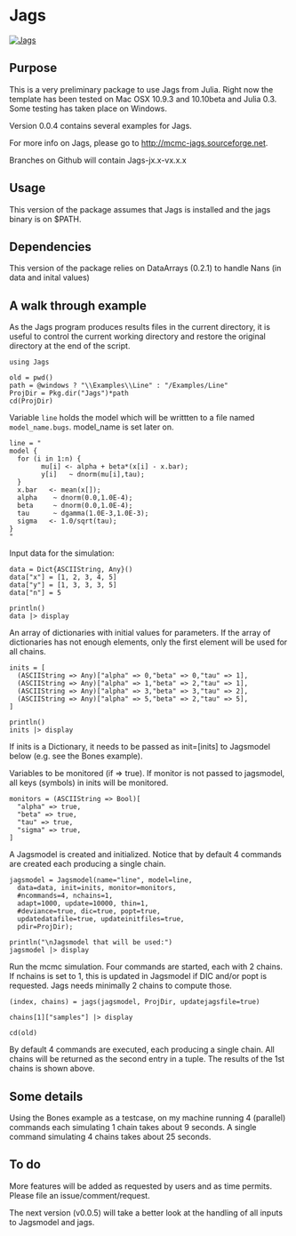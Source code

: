 # Jags


[![Jags](http://pkg.julialang.org/badges/Jags_release.svg)](http://pkg.julialang.org/?pkg=Jags&ver=release)

## Purpose

This is a very preliminary package to use Jags from Julia. Right now the template has been tested on Mac OSX 10.9.3 and 10.10beta and Julia 0.3. Some testing has taken place on Windows.

Version 0.0.4 contains several examples for Jags.

For more info on Jags, please go to <http://mcmc-jags.sourceforge.net>.

Branches on Github will contain Jags-jx.x-vx.x.x

## Usage

This version of the package assumes that Jags is installed and the jags binary is on $PATH.

## Dependencies

This version of the package relies on DataArrays (0.2.1) to handle Nans (in data and inital values)

## A walk through example

As the Jags program produces results files in the current directory,
it is useful to control the current working directory and restore
the original directory at the end of the script.

```
using Jags

old = pwd()
path = @windows ? "\\Examples\\Line" : "/Examples/Line"
ProjDir = Pkg.dir("Jags")*path
cd(ProjDir)
```

Variable `line` holds the model which will be writtten to a file
named `model_name.bugs`. model_name is set later on.

```
line = "
model {
  for (i in 1:n) {
        mu[i] <- alpha + beta*(x[i] - x.bar);
        y[i]   ~ dnorm(mu[i],tau);
  }
  x.bar   <- mean(x[]);
  alpha    ~ dnorm(0.0,1.0E-4);
  beta     ~ dnorm(0.0,1.0E-4);
  tau      ~ dgamma(1.0E-3,1.0E-3);
  sigma   <- 1.0/sqrt(tau);
}
"
```

Input data for the simulation:

```
data = Dict{ASCIIString, Any}()
data["x"] = [1, 2, 3, 4, 5]
data["y"] = [1, 3, 3, 3, 5]
data["n"] = 5

println()
data |> display
```

An array of dictionaries with initial values for parameters. If the array of dictionaries has
not enough elements, only the first element will be used for all chains.

```
inits = [
  (ASCIIString => Any)["alpha" => 0,"beta" => 0,"tau" => 1],
  (ASCIIString => Any)["alpha" => 1,"beta" => 2,"tau" => 1],
  (ASCIIString => Any)["alpha" => 3,"beta" => 3,"tau" => 2],
  (ASCIIString => Any)["alpha" => 5,"beta" => 2,"tau" => 5],
]

println()
inits |> display
```
If inits is a Dictionary, it needs to be passed as init=[inits] to Jagsmodel below (e.g. see the Bones example).

Variables to be monitored (if => true). If monitor is not passed
to jagsmodel, all keys (symbols) in inits will be monitored.

```
monitors = (ASCIIString => Bool)[
  "alpha" => true,
  "beta" => true,
  "tau" => true,
  "sigma" => true,
]
```

A Jagsmodel is created and initialized. Notice that by default 4 commands are created each producing a single chain.

```
jagsmodel = Jagsmodel(name="line", model=line,
  data=data, init=inits, monitor=monitors,
  #ncommands=4, nchains=1,
  adapt=1000, update=10000, thin=1,
  #deviance=true, dic=true, popt=true,
  updatedatafile=true, updateinitfiles=true,
  pdir=ProjDir);

println("\nJagsmodel that will be used:")
jagsmodel |> display
```

Run the mcmc simulation. Four commands are started, each with 2 chains. If nchains is set to 1, this is updated in Jagsmodel if DIC and/or popt is requested. Jags needs minimally 2 chains to compute those.

```
(index, chains) = jags(jagsmodel, ProjDir, updatejagsfile=true)

chains[1]["samples"] |> display

cd(old)
```

By default 4 commands are executed, each producing a single chain. All chains will be returned as the second entry in a tuple. The results of the 1st chains is shown above.

## Some details

Using the Bones example as a testcase, on my machine running 4 (parallel) commands each simulating 1 chain takes about 9 seconds. A single command simulating 4 chains takes about 25 seconds.

## To do

More features will be added as requested by users and as time permits. Please file an issue/comment/request.

The next version (v0.0.5) will take a better look at the handling of all inputs to Jagsmodel and jags.